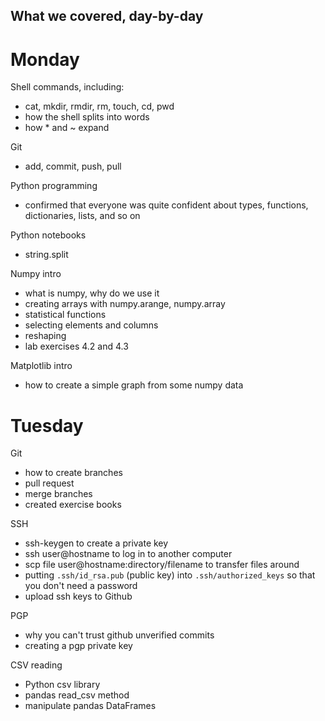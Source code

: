 What we covered, day-by-day
---------------------------




Monday
======

Shell commands, including:
 - cat, mkdir, rmdir, rm, touch, cd, pwd
 - how the shell splits into words
 - how * and ~ expand
 
Git
 - add, commit, push, pull

Python programming
 - confirmed that everyone was quite confident about 
 types, functions, dictionaries, lists, and so on
 
Python notebooks
 - string.split
 
Numpy intro
 - what is numpy, why do we use it
 - creating arrays with numpy.arange, numpy.array
 - statistical functions
 - selecting elements and columns
 - reshaping
 - lab exercises 4.2 and 4.3

Matplotlib intro
 - how to create a simple graph from some numpy data


Tuesday
=======

Git
 - how to create branches
 - pull request
 - merge branches
 - created exercise books
 
SSH
 - ssh-keygen to create a private key
 - ssh user@hostname to log in to another computer
 - scp file user@hostname:directory/filename to transfer files around
 - putting ```.ssh/id_rsa.pub``` (public key) into
   ```.ssh/authorized_keys``` so that you don't need a password
 - upload ssh keys to Github
 
PGP
 - why you can't trust github unverified commits
 - creating a pgp private key

CSV reading
 - Python csv library
 - pandas read_csv method
 - manipulate pandas DataFrames


